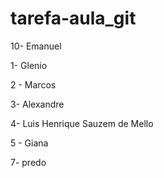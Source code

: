# tarefa-aula_git

10- Emanuel

1- Glenio

2 - Marcos

3- Alexandre

4- Luis Henrique Sauzem de Mello

5 - Giana

7- predo